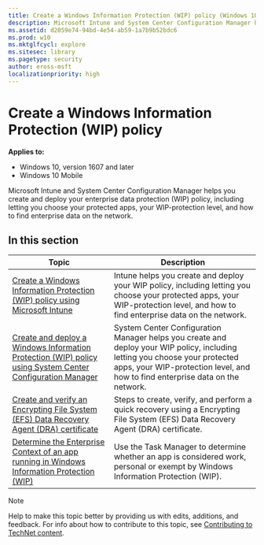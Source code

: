 ```yaml
---
title: Create a Windows Information Protection (WIP) policy (Windows 10)
description: Microsoft Intune and System Center Configuration Manager helps you create and deploy your enterprise data protection (WIP) policy, including letting you choose your protected apps, your WIP-protection level, and how to find enterprise data on the network.
ms.assetid: d2059e74-94bd-4e54-ab59-1a7b9b52bdc6
ms.prod: w10
ms.mktglfcycl: explore
ms.sitesec: library
ms.pagetype: security
author: eross-msft
localizationpriority: high
---
```


# Create a Windows Information Protection (WIP) policy
**Applies to:**

-   Windows 10, version 1607 and later
-   Windows 10 Mobile

Microsoft Intune and System Center Configuration Manager helps you create and deploy your enterprise data protection (WIP) policy, including letting you choose your protected apps, your WIP-protection level, and how to find enterprise data on the network.

## In this section
|Topic |Description |
|------|------------|
|[Create a Windows Information Protection (WIP) policy using Microsoft Intune](create-wip-policy-using-intune.md) |Intune helps you create and deploy your WIP policy, including letting you choose your protected apps, your WIP-protection level, and how to find enterprise data on the network. |
|[Create and deploy a Windows Information Protection (WIP) policy using System Center Configuration Manager](create-wip-policy-using-sccm.md) |System Center Configuration Manager helps you create and deploy your WIP policy, including letting you choose your protected apps, your WIP-protection level, and how to find enterprise data on the network. |
|[Create and verify an Encrypting File System (EFS) Data Recovery Agent (DRA) certificate](create-and-verify-an-efs-dra-certificate.md) |Steps to create, verify, and perform a quick recovery using a Encrypting File System (EFS) Data Recovery Agent (DRA) certificate. |
|[Determine the Enterprise Context of an app running in Windows Information Protection (WIP)](wip-app-enterprise-context.md) |Use the Task Manager to determine whether an app is considered work, personal or exempt by Windows Information Protection (WIP). |

>[!NOTE]
>Help to make this topic better by providing us with edits, additions, and feedback. For info about how to contribute to this topic, see [Contributing to TechNet content](https://github.com/Microsoft/windows-itpro-docs/blob/master/CONTRIBUTING.md).